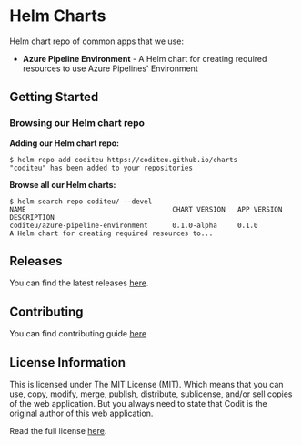 # Helm Charts
Helm chart repo of common apps that we use:

- **Azure Pipeline Environment** - A Helm chart for creating required resources to use Azure Pipelines' Environment

## Getting Started
### Browsing our Helm chart repo

**Adding our Helm chart repo:**
```console
$ helm repo add coditeu https://coditeu.github.io/charts
"coditeu" has been added to your repositories
```

**Browse all our Helm charts:**
```
$ helm search repo coditeu/ --devel
NAME                                    CHART VERSION   APP VERSION     DESCRIPTION
coditeu/azure-pipeline-environment      0.1.0-alpha     0.1.0           A Helm chart for creating required resources to...
```

## Releases

You can find the latest releases [here](https://github.com/coditeu/charts/releases).

## Contributing

You can find contributing guide [here](./CONTRIBUTING.md)

## License Information
This is licensed under The MIT License (MIT). Which means that you can use, copy, modify, merge, publish, distribute, sublicense, and/or sell copies of the web application. But you always need to state that Codit is the original author of this web application.

Read the full license [here](https://github.com/CoditEU/charts/blob/master/LICENSE).
